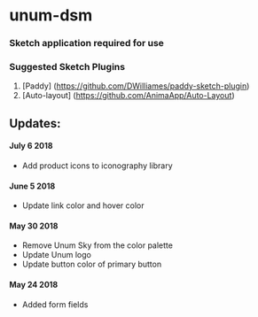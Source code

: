 # unum-dsm

### Sketch application required for use


### Suggested Sketch Plugins

1. [Paddy] (https://github.com/DWilliames/paddy-sketch-plugin)
2. [Auto-layout] (https://github.com/AnimaApp/Auto-Layout)


## Updates:
#### July 6 2018
* Add product icons to iconography library

#### June 5 2018
* Update link color and hover color

#### May 30 2018
* Remove Unum Sky from the color palette
* Update Unum logo
* Update button color of primary button

#### May 24 2018
* Added form fields
